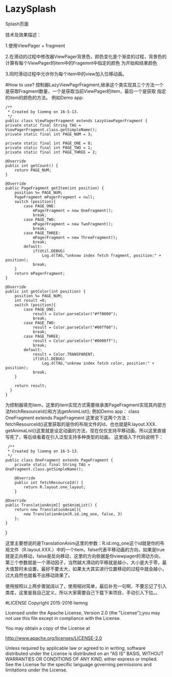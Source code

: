 # LazySplash
Splash页面

  技术及效果描述：
  
  1.使用ViewPager + fragment
  
  2.在滑动的过程中修改器ViewPager背景色，颜色变化是个渐变的过程，背景色的计算有每个ViewPager的item中的Fragemnt中指定的颜色
  为开始和结束颜色
  
  3.同时滑动过程中允许你为每个item中的view加入位移动画。

#How to use?
控制器LazyViewPagrFragment,继承这个类实现其三个方法一个是获取Fragment数量，一个是获取当前ViewPager的item，最后一个是获取
指定的item的颜色的方法。
例如Demo app:

    /**
     * Created by liemng on 16-5-13.
     */
    public class ViewPagerFragment extends LazyViewPagerFragment {
    private static final String TAG = ViewPagerFragment.class.getSimpleName();
    private static final int PAGE_NUM = 3;

    private static final int PAGE_ONE = 0;
    private static final int PAGE_TWO = 1;
    private static final int PAGE_THREE = 2;

    @Override
    public int getCount() {
        return PAGE_NUM;
    }

    @Override
    public PageFragment getItem(int position) {
        position %= PAGE_NUM;
        PageFragment mPagerFragment = null;
        switch (position){
            case PAGE_ONE:
                mPagerFragment = new OneFragment();
                break;
            case PAGE_TWO:
                mPagerFragment = new TwoFragment();
                break;
            case PAGE_THREE:
                mPagerFragment = new ThreeFragment();
                break;
            default:
                if(Util.DEBUG)
                    Log.d(TAG,"unknow index fetch fragment, position:" + position);
                break;
        }
        return mPagerFragment;
    }

    @Override
    public int getColor(int position) {
        position %= PAGE_NUM;
        int result =0;
        switch (position){
            case PAGE_ONE:
                result = Color.parseColor("#ff0000");
                break;
            case PAGE_TWO:
                result = Color.parseColor("#00ff00");
                break;
            case PAGE_THREE:
                result = Color.parseColor("#0000ff");
                break;
            default:
                result = Color.TRANSPARENT;
                if(Util.DEBUG)
                    Log.d(TAG,"unknow index fetch color, position:" + position);
                break;
        }

        return result;
      }
    }
  
为控制器填充item，这里的item实现方式需要继承类PageFragment实现其内部方法fetchResourceId()和方法getAnimList();
例如Demo app：
    class OneFragment extends PageFragment 
这里说下这两个方法：
fetchResourceId()这里获取的是你的布局文件的Id，也也就是R.layout.XXX.
getAnimaList()这里就是设定动画的方法，现在仅仅支持平移动画，所以这里直接写死了，等后续看着在引入泛型支持多种类型的动画。
这里插入下代码说明下：

     /**
     * Created by liemng on 16-5-13.
     */
    public class OneFragment extends PageFragment {
        private static final String TAG = OneFragment.class.getSimpleName();
    
        @Override
        public int fetchResourceId() {
            return R.layout.one_layout;
        }

    @Override
    public TranslationAnim[] getAnimList() {
        return new TranslationAnim[]{
            new TranslationAnim(R.id.img_one, false, 3)
        };
    }
  }

这里主要想说的是TranslationAnim这里的参数：R.id.img_one这个id就是你的布局文件（R.layout.XXX.）中的一个item，false代表平移动画的方向，如果是true就是正向移动，false是反向移动，这里的方向依据是你viewpager的滑动方向，第三个参数就是一个滑动因子，当然越大滑动的平移就是越小，大小是大于零，最大值暂时未设置，最好不要太大，如果太大其实进行位置移动的过程中就会越小，过大自然也就看不出移动效果了。
      
使用按照以上两步骤就阔以了，使用相对简单，最后补充一句啊，不要忘记了引入类库，这里是我自己定义，所以大家需要自己下载下来项目，手动引入下拉。。
      
      
    
    
#LICENSE
Copyright 2015-2016 liemng

Licensed under the Apache License, Version 2.0 (the "License");you may not use this file except in compliance with the License.

You may obtain a copy of the License at

http://www.apache.org/licenses/LICENSE-2.0

Unless required by applicable law or agreed to in writing, software distributed under the License is distributed on an "AS IS" BASIS, WITHOUT WARRANTIES OR CONDITIONS OF ANY KIND, either express or implied. See the License for the specific language governing permissions and limitations under the License.
  
